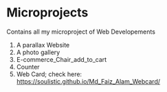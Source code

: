 # Microprojects
Contains all my microproject of Web Developements
1. A parallax Website
2. A photo gallery
3. E-commerce_Chair_add_to_cart
4. Counter
5. Web Card; check here:  https://soulistic.github.io/Md_Faiz_Alam_Webcard/
